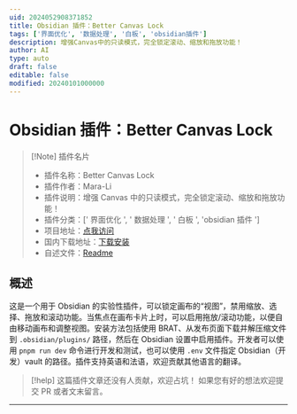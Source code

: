```yaml
---
uid: 2024052908371852
title: Obsidian 插件：Better Canvas Lock
tags: ['界面优化', '数据处理', '白板', 'obsidian插件']
description: 增强Canvas中的只读模式，完全锁定滚动、缩放和拖放功能！
author: AI
type: auto
draft: false
editable: false
modified: 20240101000000
---
```


# Obsidian 插件：Better Canvas Lock

> [!Note] 插件名片
> - 插件名称：Better Canvas Lock
> - 插件作者：Mara-Li
> - 插件说明：增强 Canvas 中的只读模式，完全锁定滚动、缩放和拖放功能！
> - 插件分类：[' 界面优化 ', ' 数据处理 ', ' 白板 ', 'obsidian 插件 ']
> - 项目地址：[点我访问](https://github.com/lisandra-dev/obsidian-better-canvas-lock)
> - 国内下载地址：[下载安装](https://pkmer.cn/products/plugin/pluginMarket/?better-canvas-lock)
> - 自述文件：[Readme](https://ghproxy.net/https://raw.githubusercontent.com/Mara-Li/obsidian-better-canvas-lock/master/README.md)

## 概述

这是一个用于 Obsidian 的实验性插件，可以锁定画布的“视图”，禁用缩放、选择、拖放和滚动功能。当焦点在画布卡片上时，可以启用拖放/滚动功能，以便自由移动画布和调整视图。安装方法包括使用 BRAT、从发布页面下载并解压缩文件到 `.obsidian/plugins/` 路径，然后在 Obsidian 设置中启用插件。开发者可以使用 `pnpm run dev` 命令进行开发和测试，也可以使用 `.env` 文件指定 Obsidian（开发）vault 的路径。插件支持英语和法语，欢迎贡献其他语言的翻译。

> [!help]
> 这篇插件文章还没有人贡献，欢迎占坑！
> 如果您有好的想法欢迎提交 PR 或者文末留言。

---



